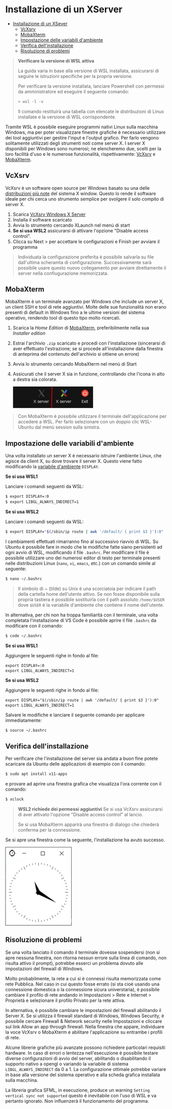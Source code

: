 # Installazione di un XServer

- [Installazione di un XSever](#installazione-di-un-xsever)
  - [VcXsrv](#vcxsrv)
  - [MobaXterm](#mobaxterm)
  - [Impostazione delle variabili d'ambiente](#impostazione-delle-variabili-dambiente)
  - [Verifica dell'installazione](#verifica-dellinstallazione)
  - [Risoluzione di problemi](#risoluzione-di-problemi)

> **Verificare la versione di WSL attiva**
>
> La guida varia in base alla versione di WSL installata, assicurarsi di seguire le istruzioni specifiche per la propria versione.
>
> Per verificare la versione installata, lanciare Powershell con permessi da amministratore ed eseguire il seguente comando:
>
> ```powershell
> > wsl -l -v
> ```
>
> Il comando restituirà una tabella con elencate le distribuzioni di Linux installate e la versione di WSL corrispondente.

Tramite WSL è possibile eseguire programmi nativi Linux sulla macchina Windows, ma per poter visualizzare finestre grafiche è necessario utilizzare dei tool aggiuntivi per gestire l'input e l'output grafico. Per farlo vengono solitamente utilizzati degli strumenti noti come server X.
I server X disponibili per Windows sono numerosi; ne elencheremo due, scelti per la loro facilità d'uso e le numerose funzionalità, rispettivamente: [VcXsrv](https://sourceforge.net/projects/vcxsrv/) e [MobaXterm](https://mobaxterm.mobatek.net/).

## VcXsrv

VcXsrv è un software open source per Windows basato su una delle [distribuzioni più note](https://wiki.archlinux.org/index.php/Xorg) del sistema X window. Questo lo rende il software ideale per chi cerca uno strumento semplice per svolgere il solo compito di server X.

1. Scarica [VcXsrv Windows X Server](https://sourceforge.net/projects/vcxsrv/)
2. Installa il software scaricato
3. Avvia lo strumento cercando XLaunch nel menù di start
4. **Se si usa WSL2** assicurarsi di attivare l'opzione "Disable access control".
5. Clicca su Next > per accettare le configurazioni e Finish per avviare il programma

> Individuata la configurazione preferita è possibile salvarla su file dall'ultima scheramta di configurazione. Successivamente sarà possibile usare questo nuovo collegamento per avviare direttamente il server nella confiugurazione memorizzata.

## MobaXterm

MobaXterm è un terminale avanzato per Windows che include un server X, un client SSH e tool di rete aggiuntivi. Molte delle sue funzionalità non erano presenti di default in Windows fino a le ultime versioni del sistema operativo, rendendo tool di questo tipo molto ricercati.

1. Scarica la _Home Edition_ di [MobaXterm](https://mobaxterm.mobatek.net/download-home-edition.html), preferibilmente nella sua _Installer edition_
2. Estrai l'archivio `.zip` scaricato e procedi con l'installazione (sincerarsi di aver effettuato l'estrazione; se si procede all'installazione dalla finestra di anteprima del contenuto dell'archivio si ottiene un errore)
3. Avvia lo strumento cercando MobaXterm nel menù di Start
4. Assicurati che il server X sia in funzione, controllando che l'icona in alto a destra sia colorata.

   ![X server active or inactive](images/xsrv.jpg)

> Con MobaXterm è possibile utilizzare il terminale dell'applicazione per accedere a WSL. Per farlo selezionare con un doppio clic WSL-Ubuntu dal menù session sulla sinistra.

## Impostazione delle variabili d'ambiente

Una volta installato un server X è necessario istruire l'ambiente Linux, che agisce da client X, su dove trovare il server X.
Questo viene fatto modificando la [variabile d'ambiente](https://en.wikipedia.org/wiki/Environment_variable) `DISPLAY`.

**Se si usa WSL1**

Lanciare i comandi seguenti da WSL:

```bash
$ export DISPLAY=:0
$ export LIBGL_ALWAYS_INDIRECT=1
```

**Se si usa WSL2**

Lanciare i comandi seguenti da WSL:

```bash
$ export DISPLAY="$(/sbin/ip route | awk '/default/ { print $3 }'):0"
```

I cambiamenti effettuati rimarranno fino al successivo riavvio di WSL.
Su Ubuntu è possibile fare in modo che le modifiche fatte siano persistenti ad ogni avvio di WSL,  modificando il file `.bashrc`.
Per modificare il file è possibile utilizzare uno dei numerosi editor di testo per terminale presenti nelle distribuzioni Linux (`nano`, `vi`, `emacs`, etc.) con un comando simile al seguente:

```bash
$ nano ~/.bashrc
```

> Il simbolo di ~ (tilde) su Unix è una scorciatoia per indicare il path della cartella home dell'utente attivo. Se non fosse disponibile sulla propria tastiera è possibile sostituirla con il path assoluto `/home/$USER` dove `$USER` è la variabile d'ambiente che contiene il nome dell'utente.

In alternativa, per chi non ha troppa familiarità con il terminale, una volta completata l'installazione di VS Code è possibile aprire il file `.bashrc` da modificare con il comando:

```bash
$ code ~/.bashrc
```

**Se si usa WSL1**

Aggiungere le seguenti righe in fondo al file:

```
export DISPLAY=:0
export LIBGL_ALWAYS_INDIRECT=1
```

**Se si usa WSL2**

Aggiungere le seguenti righe in fondo al file:

```
export DISPLAY="$(/sbin/ip route | awk '/default/ { print $3 }'):0"
export LIBGL_ALWAYS_INDIRECT=1
```

Salvare le modifiche e lanciare il seguente comando per applicare immediatamente:

```bash
$ source ~/.bashrc
```

## Verifica dell'installazione

Per verificare che l'installazione del server sia andata a buon fine potete scaricare da Ubuntu delle applicazioni di esempio con il comando:

```bash
$ sudo apt install x11-apps
```

e provare ad aprire una finestra grafica che visualizza l'ora corrente con il comando:

```bash
$ xclock
```

> **WSL2 richiede dei permessi aggiuntivi**
> Se si usa VcXsrv assicurarsi di aver attivato l'opzione "Disable access control" al lancio.
>
> Se si usa MobaXterm apparirà una finestra di dialogo che chiederà conferma per la connessione.

Se si apre una finestra come la seguente, l'installazione ha avuto successo.

![XClock](images/xclock.jpg)

## Risoluzione di problemi

Se una volta lanciato il comando il terminale dovesse sospendersi (non si apre nessuna finestra, non ritorna nessun errore sulla linea di comando, non risulta attivo il prompt), potrebbe esserci un problema dovuto alle impostazioni del firewall di Windows.

Molto probabilmente, la rete a cui si è connessi risulta memorizzata come rete Pubblica. Nel caso in cui questo fosse errato (si sta cioè usando una connessione domestica o la connessione sicura universtaria), è possibile cambiare il profilo di rete andando in Impostazioni > Rete e Internet > Proprietà e selezionare il profilo Privato per la rete attiva.

In alternativa, è possibile cambiare le impostazioni del firewall abilitando il Server X.
Se si utilizza il firewall standard di Windows, Windows Security, è possibile cercare Firewall & Network security nelle Impostazioni e cliccare sul link Allow an app through firewall. Nella finestra che appare, individuare la voce VcXsrv o MobaXterm e abilitare l'applicazione su entrambe i profili di rete.

Alcune librerie grafiche più avanzate possono richiedere particolari requisiti hardware. In caso di errori o lentezza nell'esecuzione è possibile testare diverse configurazioni di avvio del server, abilitando o disabilitando il supporto nativo a opengl o variando la variabile di sistema `LIBGL_ALWAYS_INDIRECT` da 0 a 1. La configurazione ottimale potrebbe variare in base alla versione del sistema operativo e alla scheda grafica installata sulla macchina.

La libreria grafica SFML, in esecuzione, produce un warning `Setting vertical sync not supported` questo è inevitabile con l'uso di WSL e va pertanto ignorato. Non influenzerà il funzionamento del programma.
